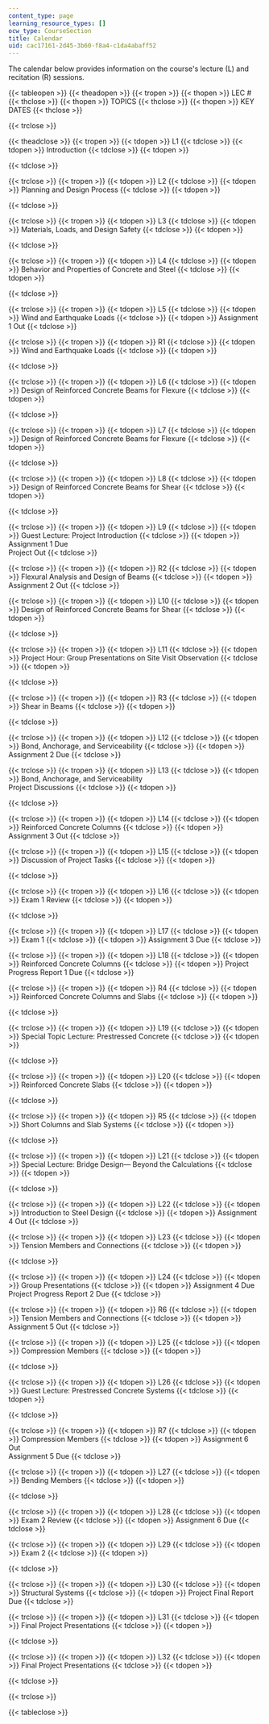 ```yaml
---
content_type: page
learning_resource_types: []
ocw_type: CourseSection
title: Calendar
uid: cac17161-2d45-3b60-f8a4-c1da4abaff52
---
```


The calendar below provides information on the course's lecture (L) and recitation (R) sessions.

{{< tableopen >}}
{{< theadopen >}}
{{< tropen >}}
{{< thopen >}}
LEC #
{{< thclose >}}
{{< thopen >}}
TOPICS
{{< thclose >}}
{{< thopen >}}
KEY DATES
{{< thclose >}}

{{< trclose >}}

{{< theadclose >}}
{{< tropen >}}
{{< tdopen >}}
L1
{{< tdclose >}}
{{< tdopen >}}
Introduction
{{< tdclose >}}
{{< tdopen >}}

{{< tdclose >}}

{{< trclose >}}
{{< tropen >}}
{{< tdopen >}}
L2
{{< tdclose >}}
{{< tdopen >}}
Planning and Design Process
{{< tdclose >}}
{{< tdopen >}}

{{< tdclose >}}

{{< trclose >}}
{{< tropen >}}
{{< tdopen >}}
L3
{{< tdclose >}}
{{< tdopen >}}
Materials, Loads, and Design Safety
{{< tdclose >}}
{{< tdopen >}}

{{< tdclose >}}

{{< trclose >}}
{{< tropen >}}
{{< tdopen >}}
L4
{{< tdclose >}}
{{< tdopen >}}
Behavior and Properties of Concrete and Steel
{{< tdclose >}}
{{< tdopen >}}

{{< tdclose >}}

{{< trclose >}}
{{< tropen >}}
{{< tdopen >}}
L5
{{< tdclose >}}
{{< tdopen >}}
Wind and Earthquake Loads
{{< tdclose >}}
{{< tdopen >}}
Assignment 1 Out
{{< tdclose >}}

{{< trclose >}}
{{< tropen >}}
{{< tdopen >}}
R1
{{< tdclose >}}
{{< tdopen >}}
Wind and Earthquake Loads
{{< tdclose >}}
{{< tdopen >}}

{{< tdclose >}}

{{< trclose >}}
{{< tropen >}}
{{< tdopen >}}
L6
{{< tdclose >}}
{{< tdopen >}}
Design of Reinforced Concrete Beams for Flexure
{{< tdclose >}}
{{< tdopen >}}

{{< tdclose >}}

{{< trclose >}}
{{< tropen >}}
{{< tdopen >}}
L7
{{< tdclose >}}
{{< tdopen >}}
Design of Reinforced Concrete Beams for Flexure
{{< tdclose >}}
{{< tdopen >}}

{{< tdclose >}}

{{< trclose >}}
{{< tropen >}}
{{< tdopen >}}
L8
{{< tdclose >}}
{{< tdopen >}}
Design of Reinforced Concrete Beams for Shear
{{< tdclose >}}
{{< tdopen >}}

{{< tdclose >}}

{{< trclose >}}
{{< tropen >}}
{{< tdopen >}}
L9
{{< tdclose >}}
{{< tdopen >}}
Guest Lecture: Project Introduction
{{< tdclose >}}
{{< tdopen >}}
Assignment 1 Due  
Project Out
{{< tdclose >}}

{{< trclose >}}
{{< tropen >}}
{{< tdopen >}}
R2
{{< tdclose >}}
{{< tdopen >}}
Flexural Analysis and Design of Beams
{{< tdclose >}}
{{< tdopen >}}
Assignment 2 Out
{{< tdclose >}}

{{< trclose >}}
{{< tropen >}}
{{< tdopen >}}
L10
{{< tdclose >}}
{{< tdopen >}}
Design of Reinforced Concrete Beams for Shear
{{< tdclose >}}
{{< tdopen >}}

{{< tdclose >}}

{{< trclose >}}
{{< tropen >}}
{{< tdopen >}}
L11
{{< tdclose >}}
{{< tdopen >}}
Project Hour: Group Presentations on Site Visit Observation
{{< tdclose >}}
{{< tdopen >}}

{{< tdclose >}}

{{< trclose >}}
{{< tropen >}}
{{< tdopen >}}
R3
{{< tdclose >}}
{{< tdopen >}}
Shear in Beams
{{< tdclose >}}
{{< tdopen >}}

{{< tdclose >}}

{{< trclose >}}
{{< tropen >}}
{{< tdopen >}}
L12
{{< tdclose >}}
{{< tdopen >}}
Bond, Anchorage, and Serviceability
{{< tdclose >}}
{{< tdopen >}}
Assignment 2 Due
{{< tdclose >}}

{{< trclose >}}
{{< tropen >}}
{{< tdopen >}}
L13
{{< tdclose >}}
{{< tdopen >}}
Bond, Anchorage, and Serviceability  
Project Discussions
{{< tdclose >}}
{{< tdopen >}}

{{< tdclose >}}

{{< trclose >}}
{{< tropen >}}
{{< tdopen >}}
L14
{{< tdclose >}}
{{< tdopen >}}
Reinforced Concrete Columns
{{< tdclose >}}
{{< tdopen >}}
Assignment 3 Out
{{< tdclose >}}

{{< trclose >}}
{{< tropen >}}
{{< tdopen >}}
L15
{{< tdclose >}}
{{< tdopen >}}
Discussion of Project Tasks
{{< tdclose >}}
{{< tdopen >}}

{{< tdclose >}}

{{< trclose >}}
{{< tropen >}}
{{< tdopen >}}
L16
{{< tdclose >}}
{{< tdopen >}}
Exam 1 Review
{{< tdclose >}}
{{< tdopen >}}

{{< tdclose >}}

{{< trclose >}}
{{< tropen >}}
{{< tdopen >}}
L17
{{< tdclose >}}
{{< tdopen >}}
Exam 1
{{< tdclose >}}
{{< tdopen >}}
Assignment 3 Due
{{< tdclose >}}

{{< trclose >}}
{{< tropen >}}
{{< tdopen >}}
L18
{{< tdclose >}}
{{< tdopen >}}
Reinforced Concrete Columns
{{< tdclose >}}
{{< tdopen >}}
Project Progress Report 1 Due
{{< tdclose >}}

{{< trclose >}}
{{< tropen >}}
{{< tdopen >}}
R4
{{< tdclose >}}
{{< tdopen >}}
Reinforced Concrete Columns and Slabs
{{< tdclose >}}
{{< tdopen >}}

{{< tdclose >}}

{{< trclose >}}
{{< tropen >}}
{{< tdopen >}}
L19
{{< tdclose >}}
{{< tdopen >}}
Special Topic Lecture: Prestressed Concrete
{{< tdclose >}}
{{< tdopen >}}

{{< tdclose >}}

{{< trclose >}}
{{< tropen >}}
{{< tdopen >}}
L20
{{< tdclose >}}
{{< tdopen >}}
Reinforced Concrete Slabs
{{< tdclose >}}
{{< tdopen >}}

{{< tdclose >}}

{{< trclose >}}
{{< tropen >}}
{{< tdopen >}}
R5
{{< tdclose >}}
{{< tdopen >}}
Short Columns and Slab Systems
{{< tdclose >}}
{{< tdopen >}}

{{< tdclose >}}

{{< trclose >}}
{{< tropen >}}
{{< tdopen >}}
L21
{{< tdclose >}}
{{< tdopen >}}
Special Lecture: Bridge Design— Beyond the Calculations
{{< tdclose >}}
{{< tdopen >}}

{{< tdclose >}}

{{< trclose >}}
{{< tropen >}}
{{< tdopen >}}
L22
{{< tdclose >}}
{{< tdopen >}}
Introduction to Steel Design
{{< tdclose >}}
{{< tdopen >}}
Assignment 4 Out
{{< tdclose >}}

{{< trclose >}}
{{< tropen >}}
{{< tdopen >}}
L23
{{< tdclose >}}
{{< tdopen >}}
Tension Members and Connections
{{< tdclose >}}
{{< tdopen >}}

{{< tdclose >}}

{{< trclose >}}
{{< tropen >}}
{{< tdopen >}}
L24
{{< tdclose >}}
{{< tdopen >}}
Group Presentations
{{< tdclose >}}
{{< tdopen >}}
Assignment 4 Due  
Project Progress Report 2 Due
{{< tdclose >}}

{{< trclose >}}
{{< tropen >}}
{{< tdopen >}}
R6
{{< tdclose >}}
{{< tdopen >}}
Tension Members and Connections
{{< tdclose >}}
{{< tdopen >}}
Assignment 5 Out
{{< tdclose >}}

{{< trclose >}}
{{< tropen >}}
{{< tdopen >}}
L25
{{< tdclose >}}
{{< tdopen >}}
Compression Members
{{< tdclose >}}
{{< tdopen >}}

{{< tdclose >}}

{{< trclose >}}
{{< tropen >}}
{{< tdopen >}}
L26
{{< tdclose >}}
{{< tdopen >}}
Guest Lecture: Prestressed Concrete Systems
{{< tdclose >}}
{{< tdopen >}}

{{< tdclose >}}

{{< trclose >}}
{{< tropen >}}
{{< tdopen >}}
R7
{{< tdclose >}}
{{< tdopen >}}
Compression Members
{{< tdclose >}}
{{< tdopen >}}
Assignment 6 Out  
Assignment 5 Due
{{< tdclose >}}

{{< trclose >}}
{{< tropen >}}
{{< tdopen >}}
L27
{{< tdclose >}}
{{< tdopen >}}
Bending Members
{{< tdclose >}}
{{< tdopen >}}

{{< tdclose >}}

{{< trclose >}}
{{< tropen >}}
{{< tdopen >}}
L28
{{< tdclose >}}
{{< tdopen >}}
Exam 2 Review
{{< tdclose >}}
{{< tdopen >}}
Assignment 6 Due
{{< tdclose >}}

{{< trclose >}}
{{< tropen >}}
{{< tdopen >}}
L29
{{< tdclose >}}
{{< tdopen >}}
Exam 2
{{< tdclose >}}
{{< tdopen >}}

{{< tdclose >}}

{{< trclose >}}
{{< tropen >}}
{{< tdopen >}}
L30
{{< tdclose >}}
{{< tdopen >}}
Structural Systems
{{< tdclose >}}
{{< tdopen >}}
Project Final Report Due
{{< tdclose >}}

{{< trclose >}}
{{< tropen >}}
{{< tdopen >}}
L31
{{< tdclose >}}
{{< tdopen >}}
Final Project Presentations
{{< tdclose >}}
{{< tdopen >}}

{{< tdclose >}}

{{< trclose >}}
{{< tropen >}}
{{< tdopen >}}
L32
{{< tdclose >}}
{{< tdopen >}}
Final Project Presentations
{{< tdclose >}}
{{< tdopen >}}

{{< tdclose >}}

{{< trclose >}}

{{< tableclose >}}